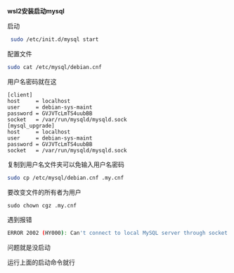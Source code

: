 **wsl2安装启动mysql**

启动

```bash
 sudo /etc/init.d/mysql start
```

配置文件

```bash
sudo cat /etc/mysql/debian.cnf
```

用户名密码就在这

```mysql
[client]
host     = localhost
user     = debian-sys-maint
password = GVJVTcLmTS4uubBB
socket   = /var/run/mysqld/mysqld.sock
[mysql_upgrade]
host     = localhost
user     = debian-sys-maint
password = GVJVTcLmTS4uubBB
socket   = /var/run/mysqld/mysqld.sock
```

复制到用户名文件夹可以免输入用户名密码

```bash
sudo cp /etc/mysql/debian.cnf .my.cnf
```

要改变文件的所有者为用户

```ba
sudo chown cgz .my.cnf
```





遇到报错

```bash
ERROR 2002 (HY000): Can't connect to local MySQL server through socket '/var/run/mysqld/mysqld.sock' (2)
```

问题就是没启动

运行上面的启动命令就行
